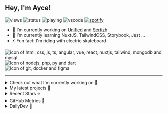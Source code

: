 ## Hey, I'm Ayce!
![views](https://komarev.com/ghpvc/?username=Ayce45)
![status](https://nocache.advaith.workers.dev?url=https://img.shields.io/endpoint?url=https://dev.discordprofiles.me/api/badge/status/538785123987095556?simple=true)
![playing](https://nocache.advaith.workers.dev?url=https://img.shields.io/endpoint?url=https://dev.discordprofiles.me/api/badge/playing/538785123987095556)
![vscode](https://nocache.advaith.workers.dev?url=https://img.shields.io/endpoint?url=https://dev.discordprofiles.me/api/badge/vscode/538785123987095556)
[![spotify](https://nocache.advaith.workers.dev?url=https://img.shields.io/endpoint?url=https://dev.discordprofiles.me/api/badge/spotify/538785123987095556)](https://dev.discordprofiles.me/openspotify/538785123987095556)

- 🔭 I’m currently working on <a href="https://link-u.nified.com/">Unified</a> and <a href="https://sertizh.fr/">Sertizh</a>
- 🌱 I’m currently learning NuxtJS, TailwindCSS, Storybook, Jest ...
- ⚡ Fun fact: I'm riding with electric skateboard

<div>
  <img src="https://skillicons.dev/icons?i=html,css,js,ts,angular,vue,react,nuxtjs,tailwind,mongodb,mysql" alt="Icon of html, css, js, ts, angular, vue, react, nuxtjs, tailwind, mongodb and mysql">
</div>
<div>
  <img src="https://skillicons.dev/icons?i=nodejs,php,py,dart" alt="Icon of nodejs, php, py and dart">
</div>
<div>
  <img src="https://skillicons.dev/icons?i=git,docker,figma" alt="Icon of git, docker and figma">
</div>

<hr>

<details>
  <summary>Check out what I'm currently working on 👷</summary>
  

- [Ayce45/expenses-chart-component](https://github.com/Ayce45/expenses-chart-component) -  (today)
- [Ayce45/product-preview-card-component](https://github.com/Ayce45/product-preview-card-component) - Product preview card component (3 days ago)
- [Ayce45/qr-code-component](https://github.com/Ayce45/qr-code-component) - QR code component (3 days ago)
- [Ayce45/profile-card-component](https://github.com/Ayce45/profile-card-component) - Profile card component (3 days ago)
- [Ayce45/Ayce45.github.io](https://github.com/Ayce45/Ayce45.github.io) - My personal website (1 week ago)
</details>

<details>
  <summary>My latest projects 🌱</summary>
  

- [Ayce45/expenses-chart-component](https://github.com/Ayce45/expenses-chart-component) - 
- [Ayce45/profile-card-component](https://github.com/Ayce45/profile-card-component) - Profile card component
- [Ayce45/qr-code-component](https://github.com/Ayce45/qr-code-component) - QR code component
- [Ayce45/product-preview-card-component](https://github.com/Ayce45/product-preview-card-component) - Product preview card component
- [Ayce45/blog.evanjuge.fr](https://github.com/Ayce45/blog.evanjuge.fr) - My blog
</details>

<details>
  <summary>Recent Stars ⭐</summary>
  

- [dailydotdev/daily](https://github.com/dailydotdev/daily) - daily.dev is where developers grow together 👩🏽‍💻 👨‍💻 (3 days ago)
- [nrwl/nx](https://github.com/nrwl/nx) - Smart, Fast and Extensible Build System (2 months ago)
- [jacebrowning/memegen](https://github.com/jacebrowning/memegen) - The free and open source API to generate memes. (4 months ago)
- [sertizh/commercial-meeting](https://github.com/sertizh/commercial-meeting) - Commercial Meeting Programm (6 months ago)
- [sertizh/clubsystem](https://github.com/sertizh/clubsystem) - Club Management System ... (6 months ago)
</details>

<details>
  <summary>GitHub Metrics 🌊</summary>
  
  <img align="center" src="/github-metrics.svg" alt="Metrics" width="400">
</details>

<details>
  <summary>DailyDev 📖</summary>
  
  <a href="https://app.daily.dev/Ayce"><img src="https://api.daily.dev/devcards/6f27abf04ef249b1a106e3ddb7e7cda4.png?r=tkh" width="400" alt="Evan JUGE's Dev Card"/></a>
</details>
